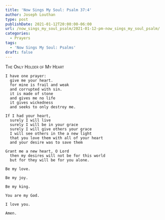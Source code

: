 ```yaml
---
title: 'Now Sings My Soul: Psalm 37:4'
author: Joseph Louthan
type: post
publishDate: 2021-01-12T20:00:00-06:00
url: /now_sings_my_soul_psalm/2021-01-12-pm-now_sings_my_soul_psalm/
categories:
  - Prayers
tags:
  - 'Now Sings My Soul: Psalms'
draft: false
---
```

<div style="font-variant: small-caps;">
The Only Holder of My Heart
</div>

    I have one prayer:
      give me your heart.
      for mine is frail and weak
      and corrupted with sin.
      it is made of stone
      and gives me no life
      it gives wickedness
      and seeks to only destroy me.

    If I had your heart,
      surely I will live
      surely I will be in your grace
      surely I will give others your grace
      I will see others in the a new light
      that you love them with all of your heart
      and your desire was to save them

    Grant me a new heart, O Lord
      then my desires will not be for this world
      but for they will be for you alone.

    Be my love.

    Be my joy.

    Be my king.

    You are my God.

    I love you.

    Amen.
